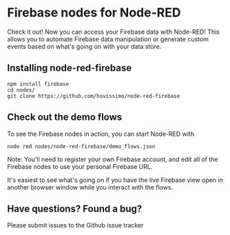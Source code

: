 # Firebase nodes for Node-RED

Check it out! Now you can access your Firebase data with Node-RED!
This allows you to automate Firebase data manipulation or generate custom events based on what's going on with your data store.

Installing node-red-firebase
----------------------------

    npm install firebase
    cd nodes/
    git clone https://github.com/hovissimo/node-red-firebase

Check out the demo flows
-----------------------
To see the Firebase nodes in action, you can start Node-RED with

    node red nodes/node-red-firebase/demo_flows.json
    

Note: You'll need to register your own Firebase account, and edit all of the Firebase nodes to use your personal Firebase URL.

It's easiest to see what's going on if you have the live Firebase view open in another browser window while you interact with the flows.

Have questions?  Found a bug?
-----------------------------
Please submit issues to the Github issue tracker

